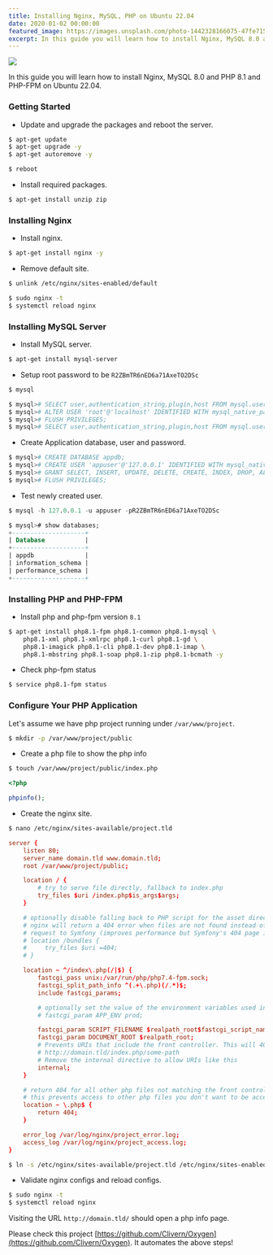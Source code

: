 ```yaml
---
title: Installing Nginx, MySQL, PHP on Ubuntu 22.04
date: 2020-01-02 00:00:00
featured_image: https://images.unsplash.com/photo-1442328166075-47fe7153c128
excerpt: In this guide you will learn how to install Nginx, MySQL 8.0 and PHP 8.1 and PHP-FPM on Ubuntu 22.04.
---
```


![](https://images.unsplash.com/photo-1442328166075-47fe7153c128)

In this guide you will learn how to install Nginx, MySQL 8.0 and PHP 8.1 and PHP-FPM on Ubuntu 22.04.

### Getting Started

- Update and upgrade the packages and reboot the server.

```bash
$ apt-get update
$ apt-get upgrade -y
$ apt-get autoremove -y

$ reboot
```

- Install required packages.

```bash
$ apt-get install unzip zip
```

### Installing Nginx

- Install nginx.

```bash
$ apt-get install nginx -y
```

- Remove default site.

```bash
$ unlink /etc/nginx/sites-enabled/default
```

```bash
$ sudo nginx -t
$ systemctl reload nginx
```

### Installing MySQL Server

- Install MySQL server.

```bash
$ apt-get install mysql-server
```

- Setup root password to be `R2ZBmTR6nED6a71AxeTO2DSc`

```bash
$ mysql

$ mysql># SELECT user,authentication_string,plugin,host FROM mysql.user;
$ mysql># ALTER USER 'root'@'localhost' IDENTIFIED WITH mysql_native_password BY 'R2ZBmTR6nED6a71AxeTO2DSc';
$ mysql># FLUSH PRIVILEGES;
$ mysql># SELECT user,authentication_string,plugin,host FROM mysql.user;
```

- Create Application database, user and password.

```bash
$ mysql># CREATE DATABASE appdb;
$ mysql># CREATE USER 'appuser'@'127.0.0.1' IDENTIFIED WITH mysql_native_password BY 'R2ZBmTR6nED6a71AxeTO2DSc';
$ mysql># GRANT SELECT, INSERT, UPDATE, DELETE, CREATE, INDEX, DROP, ALTER, CREATE TEMPORARY TABLES, LOCK TABLES ON appdb.* TO 'appuser'@'127.0.0.1';
$ mysql># FLUSH PRIVILEGES;
```

- Test newly created user.

```sql
$ mysql -h 127.0.0.1 -u appuser -pR2ZBmTR6nED6a71AxeTO2DSc

$ mysql># show databases;
+--------------------+
| Database           |
+--------------------+
| appdb              |
| information_schema |
| performance_schema |
+--------------------+
```

### Installing PHP and PHP-FPM

- Install php and php-fpm version `8.1`

```bash
$ apt-get install php8.1-fpm php8.1-common php8.1-mysql \
    php8.1-xml php8.1-xmlrpc php8.1-curl php8.1-gd \
    php8.1-imagick php8.1-cli php8.1-dev php8.1-imap \
    php8.1-mbstring php8.1-soap php8.1-zip php8.1-bcmath -y
```

- Check php-fpm status

```bash
$ service php8.1-fpm status
```

### Configure Your PHP Application

Let's assume we have php project running under `/var/www/project`.

```bash
$ mkdir -p /var/www/project/public
```

- Create a php file to show the php info

```bash
$ touch /var/www/project/public/index.php
```

```php
<?php

phpinfo();
```

- Create the nginx site.

```bash
$ nano /etc/nginx/sites-available/project.tld
```

```conf
server {
    listen 80;
    server_name domain.tld www.domain.tld;
    root /var/www/project/public;

    location / {
        # try to serve file directly, fallback to index.php
        try_files $uri /index.php$is_args$args;
    }

    # optionally disable falling back to PHP script for the asset directories;
    # nginx will return a 404 error when files are not found instead of passing the
    # request to Symfony (improves performance but Symfony's 404 page is not displayed)
    # location /bundles {
    #     try_files $uri =404;
    # }

    location ~ ^/index\.php(/|$) {
        fastcgi_pass unix:/var/run/php/php7.4-fpm.sock;
        fastcgi_split_path_info ^(.+\.php)(/.*)$;
        include fastcgi_params;

        # optionally set the value of the environment variables used in the application
        # fastcgi_param APP_ENV prod;

        fastcgi_param SCRIPT_FILENAME $realpath_root$fastcgi_script_name;
        fastcgi_param DOCUMENT_ROOT $realpath_root;
        # Prevents URIs that include the front controller. This will 404:
        # http://domain.tld/index.php/some-path
        # Remove the internal directive to allow URIs like this
        internal;
    }

    # return 404 for all other php files not matching the front controller
    # this prevents access to other php files you don't want to be accessible.
    location ~ \.php$ {
        return 404;
    }

    error_log /var/log/nginx/project_error.log;
    access_log /var/log/nginx/project_access.log;
}
```

```bash
$ ln -s /etc/nginx/sites-available/project.tld /etc/nginx/sites-enabled/project.tld
```

- Validate nginx configs and reload configs.

```bash
$ sudo nginx -t
$ systemctl reload nginx
```

Visiting the URL `http://domain.tld/` should open a php info page.

Please check this project [https://github.com/Clivern/Oxygen](https://github.com/Clivern/Oxygen). It automates the above steps!
